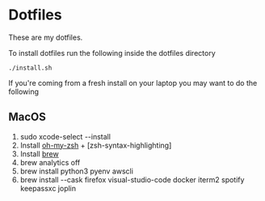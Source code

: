 # Dotfiles

These are my dotfiles.

To install dotfiles run the following inside the dotfiles directory
```
./install.sh
```

If you're coming from a fresh install on your laptop you may want to do the following

## MacOS
1. sudo xcode-select --install
2. Install [oh-my-zsh](https://ohmyz.sh/#install) + [zsh-syntax-highlighting]
3. Install [brew](https://brew.sh)
4. brew analytics off
5. brew install python3 pyenv awscli
6. brew install --cask firefox visual-studio-code docker iterm2 spotify keepassxc joplin

